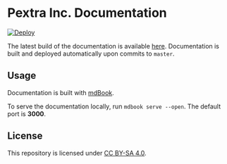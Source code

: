 # Pextra Inc. Documentation

[![Deploy](https://github.com/PextraCloud/documentation/actions/workflows/deploy.yml/badge.svg)](https://github.com/PextraCloud/documentation/actions/workflows/deploy.yml)

The latest build of the documentation is available [here](https://docs.pextra.cloud). Documentation is built and deployed automatically upon commits to `master`.

## Usage

Documentation is built with [mdBook](https://github.com/rust-lang/mdBook).

To serve the documentation locally, run `mdbook serve --open`.
The default port is **3000**.

## License

This repository is licensed under [CC BY-SA 4.0](./LICENSE).
